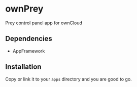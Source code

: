 
ownPrey
=======

Prey control panel app for ownCloud


Dependencies
------------

* AppFramework


Installation
------------

Copy or link it to your `apps` directory and you are good to go.

